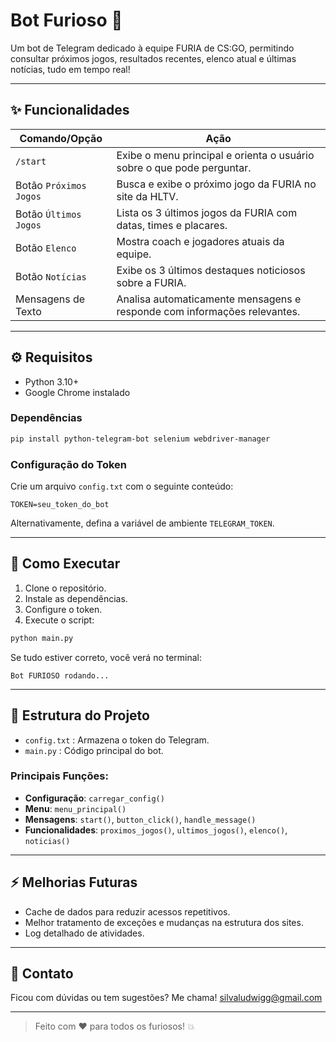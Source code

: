# Bot Furioso 📄

Um bot de Telegram dedicado à equipe FURIA de CS:GO, permitindo consultar próximos jogos, resultados recentes, elenco atual e últimas notícias, tudo em tempo real!

---

## ✨ Funcionalidades

| Comando/Opção          | Ação                                                                     |
| ---------------------- | ------------------------------------------------------------------------ |
| `/start`               | Exibe o menu principal e orienta o usuário sobre o que pode perguntar.   |
| Botão `Próximos Jogos` | Busca e exibe o próximo jogo da FURIA no site da HLTV.                   |
| Botão `Últimos Jogos`  | Lista os 3 últimos jogos da FURIA com datas, times e placares.           |
| Botão `Elenco`         | Mostra coach e jogadores atuais da equipe.                               |
| Botão `Notícias`       | Exibe os 3 últimos destaques noticiosos sobre a FURIA.                   |
| Mensagens de Texto     | Analisa automaticamente mensagens e responde com informações relevantes. |

---

## ⚙️ Requisitos

- Python 3.10+
- Google Chrome instalado

### Dependências

```bash
pip install python-telegram-bot selenium webdriver-manager
```

### Configuração do Token

Crie um arquivo `config.txt` com o seguinte conteúdo:

```
TOKEN=seu_token_do_bot
```

Alternativamente, defina a variável de ambiente `TELEGRAM_TOKEN`.

---

## 🚀 Como Executar

1. Clone o repositório.
2. Instale as dependências.
3. Configure o token.
4. Execute o script:

```bash
python main.py
```

Se tudo estiver correto, você verá no terminal:

```
Bot FURIOSO rodando...
```

---

## 📁 Estrutura do Projeto

- `config.txt` : Armazena o token do Telegram.
- `main.py` : Código principal do bot.

### Principais Funções:

- **Configuração**: `carregar_config()`
- **Menu**: `menu_principal()`
- **Mensagens**: `start()`, `button_click()`, `handle_message()`
- **Funcionalidades**: `proximos_jogos()`, `ultimos_jogos()`, `elenco()`, `noticias()`

---

## ⚡ Melhorias Futuras

- Cache de dados para reduzir acessos repetitivos.
- Melhor tratamento de exceções e mudanças na estrutura dos sites.
- Log detalhado de atividades.

---

## 💬 Contato

Ficou com dúvidas ou tem sugestões? Me chama!
silvaludwigg@gmail.com

---

> Feito com ❤️ para todos os furiosos! 💥
